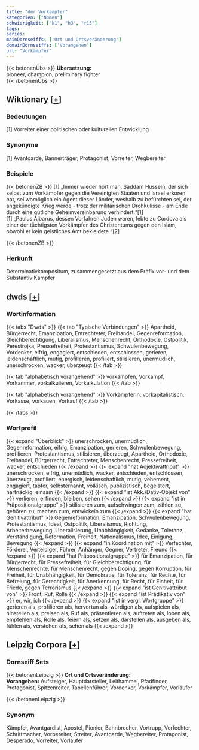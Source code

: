 ```yaml
---
title: "der Vorkämpfer"
kategorien: ["Nomen"]
schwierigkeit: ["k1", "h3", "r15"]
tags:
series:
mainDornseiffs: ['Ort und Ortsveränderung']
domainDornseiffs: ['Vorangehen']
url: "Vorkämpfer"
---
```


{{< betonenÜbs >}}
**Übersetzung:**  
pioneer, champion, preliminary fighter  
{{< /betonenÜbs >}}

## Wiktionary [[+](https://de.wiktionary.org/wiki/Vorkämpfer)]

### Bedeutungen
[1] Vorreiter einer politischen oder kulturellen Entwicklung  

### Synonyme
[1] Avantgarde, Bannerträger, Protagonist, Vorreiter, Wegbereiter  

### Beispiele
{{< betonenZB >}}
[1] „Immer wieder hört man, Saddam Hussein, der sich selbst zum Vorkämpfer gegen die Vereinigten Staaten und Israel erkoren hat, sei womöglich ein Agent dieser Länder, weshalb zu befürchten sei, der angekündigte Krieg werde - trotz der militärischen Drohkulisse - am Ende durch eine gütliche Geheimvereinbarung verhindert.“[1]  
[1] „Paulus Albarus, dessen Vorfahren Juden waren, lebte zu Cordova als einer der tüchtigsten Vorkämpfer des Christentums gegen den Islam, obwohl er kein geistliches Amt bekleidete.“[2]  

{{< /betonenZB >}}
### Herkunft
Determinativkompositum, zusammengesetzt aus dem Präfix vor- und dem Substantiv Kämpfer  



## dwds [[+](https://www.dwds.de/wb/Vorkämpfer)]

### Wortinformation
{{< tabs "Dwds" >}}
{{< tab "Typische Verbindungen" >}}
Apartheid, Bürgerrecht, Emanzipation, Entrechteter, Freihandel, Gegenreformation, Gleichberechtigung, Liberalismus, Menschenrecht, Orthodoxie, Ostpolitik, Perestrojka, Pressefreiheit, Protestantismus, Schwulenbewegung, Vordenker, eifrig, engagiert, entschieden, entschlossen, gerieren, leidenschaftlich, mutig, profilieren, profiliert, stilisieren, unermüdlich, unerschrocken, wacker, überzeugt
{{< /tab >}}

{{< tab "alphabetisch vorangehend" >}}
vorkämpfen, Vorkampf, Vorkammer, vorkalkulieren, Vorkalkulation
{{< /tab >}}

{{< tab "alphabetisch vorangehend" >}}
Vorkämpferin, vorkapitalistisch, Vorkasse, vorkauen, Vorkauf
{{< /tab >}}

{{< /tabs >}}

### Wortprofil
{{< expand "Überblick" >}} unerschrocken, unermüdlich, Gegenreformation, eifrig, Emanzipation, gerieren, Schwulenbewegung, profilieren, Protestantismus, stilisieren, überzeugt, Apartheid, Orthodoxie, Freihandel, Bürgerrecht, Entrechteter, Menschenrecht, Pressefreiheit, wacker, entschieden {{< /expand >}}
{{< expand "hat Adjektivattribut" >}} unerschrocken, eifrig, unermüdlich, wacker, entschieden, entschlossen, überzeugt, profiliert, energisch, leidenschaftlich, mutig, vehement, engagiert, tapfer, selbsternannt, völkisch, publizistisch, begeistert, hartnäckig, einsam {{< /expand >}}
{{< expand "ist Akk./Dativ-Objekt von" >}} verlieren, erfinden, bleiben, sehen {{< /expand >}}
{{< expand "ist in Präpositionalgruppe" >}} stilisieren zum, aufschwingen zum, zählen zu, gehören zu, machen zum, entwickeln zum {{< /expand >}}
{{< expand "hat Genitivattribut" >}} Gegenreformation, Emanzipation, Schwulenbewegung, Protestantismus, Ideal, Ostpolitik, Liberalismus, Richtung, Arbeiterbewegung, Liberalisierung, Unabhängigkeit, Gedanke, Toleranz, Verständigung, Reformation, Freiheit, Nationalismus, Idee, Einigung, Bewegung {{< /expand >}}
{{< expand "in Koordination mit" >}} Verfechter, Förderer, Verteidiger, Führer, Anhänger, Gegner, Vertreter, Freund {{< /expand >}}
{{< expand "hat Präpositionalgruppe" >}} für Emanzipation, für Bürgerrecht, für Pressefreiheit, für Gleichberechtigung, für Menschenrechte, für Menschenrecht, gegen Doping, gegen Korruption, für Freiheit, für Unabhängigkeit, für Demokratie, für Toleranz, für Rechte, für Befreiung, für Gerechtigkeit, für Anerkennung, für Recht, für Einheit, für Friede, gegen Terrorismus {{< /expand >}}
{{< expand "ist Genitivattribut von" >}} Front, Ruf, Rolle {{< /expand >}}
{{< expand "ist Prädikativ von" >}} er, wir, ich {{< /expand >}}
{{< expand "ist in vergl. Wortgruppe" >}} gerieren als, profilieren als, hervortun als, würdigen als, aufspielen als, hinstellen als, preisen als, Ruf als, präsentieren als, auftreten als, loben als, empfehlen als, Rolle als, feiern als, setzen als, darstellen als, ausgeben als, fühlen als, verstehen als, sehen als {{< /expand >}}

## Leipzig Corpora [[+](https://corpora.uni-leipzig.de/en/res?word=Vorkämpfer&corpusId=deu_newscrawl-public_2018)]

### Dornseiff Sets
{{< betonenLeipzig >}}
**Ort und Ortsveränderung:**  
**Vorangehen:** Aufsteiger, Hauptdarsteller, Leithammel, Pfadfinder, Protagonist, Spitzenreiter, Tabellenführer, Vordenker, Vorkämpfer, Vorläufer  

{{< /betonenLeipzig >}}

### Synonym
Kämpfer, Avantgardist, Apostel, Pionier, Bahnbrecher, Vortrupp, Verfechter, Schrittmacher, Vorbereiter, Streiter, Avantgarde, Wegbereiter, Protagonist, Desperado, Vorreiter, Vorläufer

